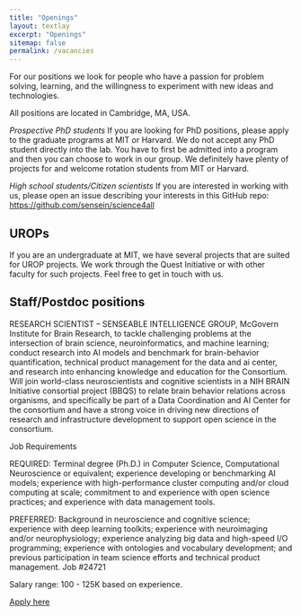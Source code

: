 ```yaml
---
title: "Openings"
layout: textlay
excerpt: "Openings"
sitemap: false
permalink: /vacancies
---
```


For our positions we look for people who have a passion for problem solving, 
learning, and the willingness to experiment with new ideas and technologies.

All positions are located in Cambridge, MA, USA. 

*Prospective PhD students* If you are looking for PhD positions, please apply to 
the graduate programs at MIT or Harvard. We do not accept any PhD student 
directly into the lab. You have to first be admitted into a program and then 
you can choose to work in our group. We definitely have plenty of projects for 
and welcome rotation students from MIT or Harvard.

*High school students/Citizen scientists* If you are interested in working
with us, please open an issue describing your interests in this GitHub repo: 
https://github.com/sensein/science4all

## UROPs
If you are an undergraduate at MIT, we have several projects that are suited for 
UROP projects. We work through the Quest Initiative or with other faculty for 
such projects. Feel free to get in touch with us.


## Staff/Postdoc positions

RESEARCH SCIENTIST – SENSEABLE INTELLIGENCE GROUP, McGovern Institute for Brain Research, to tackle challenging problems at the intersection of brain science, neuroinformatics, and machine learning; conduct research into AI models and benchmark for brain-behavior quantification, technical product management for the data and ai center, and research into enhancing knowledge and education for the Consortium. Will join world-class neuroscientists and cognitive scientists in a NIH BRAIN Initiative consortial project (BBQS) to relate brain behavior relations across organisms, and specifically be part of a Data Coordination and AI Center for the consortium and have a strong voice in driving new directions of research and infrastructure development to support open science in the consortium.

Job Requirements

REQUIRED: Terminal degree (Ph.D.) in Computer Science, Computational Neuroscience or equivalent; experience developing or benchmarking AI models; experience with high-performance cluster computing and/or cloud computing at scale; commitment to and experience with open science practices; and experience with data management tools. 

PREFERRED: Background in neuroscience and cognitive science; experience with deep learning toolkits; experience with neuroimaging and/or neurophysiology; experience analyzing big data and high-speed I/O programming; experience with ontologies and vocabulary development; and previous participation in team science efforts and technical product management. Job #24721

Salary range: 100 - 125K based on experience.

[Apply here](https://careers.peopleclick.com/careerscp/client_mit/external/jobDetails/jobDetail.html?jobPostId=31647&localeCode=en-us)

